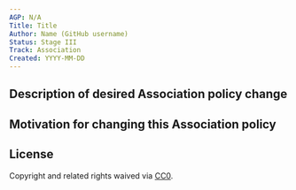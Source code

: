 ```yaml
---
AGP: N/A
Title: Title
Author: Name (GitHub username)
Status: Stage III
Track: Association
Created: YYYY-MM-DD
---
```


## Description of desired Association policy change

## Motivation for changing this Association policy

## License
Copyright and related rights waived via [CC0](https://creativecommons.org/publicdomain/zero/1.0/).
